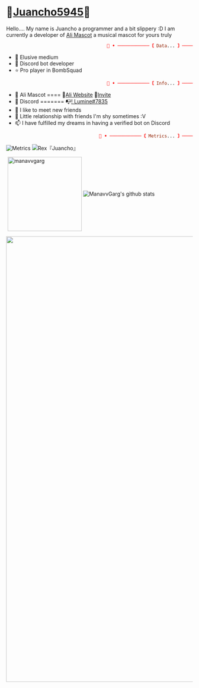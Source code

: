 # 🐺[Juancho5945](https://github.com/Juancho5945)🐺
Hello.... My name is Juancho a programmer and a bit slippery :D I am currently a developer of [Ali Mascot](https://github.com/Ali-Mascot) a musical mascot for yours truly

```prolog
                                      💎 • ────────────〘 Data... 〙──────────── • 💎
```

- 💖 Elusive medium
- 🌟 Discord bot developer
- ⭐ Pro player in BombSquad

```prolog
                                      💎 • ────────────〘 Info... 〙──────────── • 💎
```

- 🐾 Ali Mascot ==== 🎉[Ali Website](https://ali.mascot.cf) 🎁[Invite](https://discord.com/oauth2/authorize?client_id=977622856345219133&permissions=1644971949559&scope=bot%20applications.commands)
- 🚀 Discord ======= 📭[! Lumine#7835](https://discord.com/users/439615122865127425)
- 🌱 I like to meet new friends
- 💞️ Little relationship with friends I'm shy sometimes :V
- 📫 I have fulfilled my dreams in having a verified bot on Discord

```prolog
                                   💎 • ────────────〘 Metrics... 〙──────────── • 💎
```

![Metrics](https://metrics.lecoq.io/Juancho5945?template=classic&isocalendar=1&languages=1&introduction=1&stars=1&people=1&gists=1&followup=1&lines=1&activity=1&achievements=1&discussions=1&notable=1&repositories=1&pagespeed=1&repositories=100&repositories.batch=100&repositories.forks=false&repositories.affiliations=owner&isocalendar.duration=half-year&languages.limit=8&languages.sections=most-used&languages.colors=github&languages.aliases=JS&languages.threshold=0%25&languages.indepth=true&languages.categories=markup%2C%20programming&languages.recent.categories=markup%2C%20programming&languages.recent.load=300&languages.recent.days=14&introduction.title=true&stars.limit=4&people.limit=24&people.size=28&people.types=followers%2C%20following&people.identicons=false&people.shuffle=false&followup.sections=repositories&activity.limit=5&activity.load=300&activity.days=14&activity.filter=all&activity.visibility=all&activity.timestamps=false&achievements.threshold=C&achievements.secrets=true&achievements.display=detailed&achievements.limit=0&notable.repositories=false&repositories.featured=Juancho5945%2Freply&pagespeed.url=.user.website&pagespeed.detailed=false&pagespeed.screenshot=false&config.timezone=America%2FBogota)
 ![Rex『Juancho』](https://user-images.githubusercontent.com/75599353/118382571-97c9dc80-b5bc-11eb-8e22-9d66f93159d1.gif)
 <p>&nbsp;<img align="center" src="https://github-readme-stats.vercel.app/api?username=Juancho5945&show_icons=true&theme=merko" alt="manavvgarg" height="200"/>
<img align="center" src="https://github-readme-stats.vercel.app/api/top-langs/?username=Juancho5945&hide=lua&theme=merko" alt="ManavvGarg's github stats"/>
<div><img src="https://github-profile-trophy.vercel.app/?username=Juancho5945&theme=dracula" width="1200"></div></p>
<!---
Juancho5945/Juancho5945 is a ✨ special ✨ repository because its `README.md` (this file) appears on your GitHub profile.
You can click the Preview link to take a look at your changes.
--->
